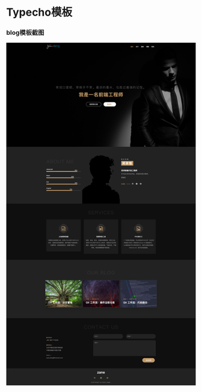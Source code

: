 # Typecho模板


### blog模板截图
![zc-s模板截图](https://github.com/zanedeng/Typecho_Themes/raw/master/blog/screenshot_full.png)
